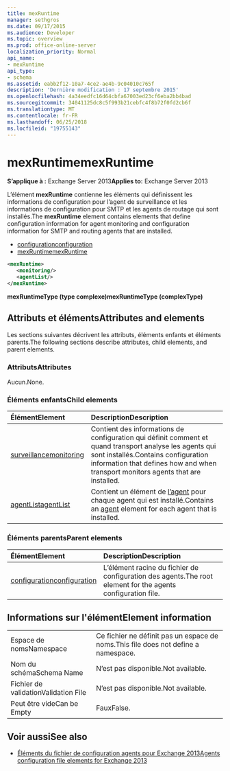 ```yaml
---
title: mexRuntime
manager: sethgros
ms.date: 09/17/2015
ms.audience: Developer
ms.topic: overview
ms.prod: office-online-server
localization_priority: Normal
api_name:
- mexRuntime
api_type:
- schema
ms.assetid: eabb2f12-10a7-4ce2-ae4b-9c04010c765f
description: 'Dernière modification : 17 septembre 2015'
ms.openlocfilehash: 4a34eedfc16d64cbfa67003ed23cf6eba2bb4bad
ms.sourcegitcommit: 34041125dc8c5f993b21cebfc4f8b72f0fd2cb6f
ms.translationtype: MT
ms.contentlocale: fr-FR
ms.lasthandoff: 06/25/2018
ms.locfileid: "19755143"
---
```

# <a name="mexruntime"></a><span data-ttu-id="bd805-103">mexRuntime</span><span class="sxs-lookup"><span data-stu-id="bd805-103">mexRuntime</span></span>
  
<span data-ttu-id="bd805-104">**S’applique à :** Exchange Server 2013</span><span class="sxs-lookup"><span data-stu-id="bd805-104">**Applies to:** Exchange Server 2013</span></span>
  
<span data-ttu-id="bd805-105">L’élément **mexRuntime** contienne les éléments qui définissent les informations de configuration pour l’agent de surveillance et les informations de configuration pour SMTP et les agents de routage qui sont installés.</span><span class="sxs-lookup"><span data-stu-id="bd805-105">The **mexRuntime** element contains elements that define configuration information for agent monitoring and configuration information for SMTP and routing agents that are installed.</span></span> 
  
- [<span data-ttu-id="bd805-106">configuration</span><span class="sxs-lookup"><span data-stu-id="bd805-106">configuration</span></span>](configuration.md)  
- [<span data-ttu-id="bd805-107">mexRuntime</span><span class="sxs-lookup"><span data-stu-id="bd805-107">mexRuntime</span></span>](mexruntime.md)
  
```XML
<mexRuntime>
   <monitoring/>
   <agentList/>
</mexRuntime>
```

<span data-ttu-id="bd805-108">**mexRuntimeType (type complexe)**</span><span class="sxs-lookup"><span data-stu-id="bd805-108">**mexRuntimeType (complexType)**</span></span>

## <a name="attributes-and-elements"></a><span data-ttu-id="bd805-109">Attributs et éléments</span><span class="sxs-lookup"><span data-stu-id="bd805-109">Attributes and elements</span></span>

<span data-ttu-id="bd805-110">Les sections suivantes décrivent les attributs, éléments enfants et éléments parents.</span><span class="sxs-lookup"><span data-stu-id="bd805-110">The following sections describe attributes, child elements, and parent elements.</span></span>
  
### <a name="attributes"></a><span data-ttu-id="bd805-111">Attributs</span><span class="sxs-lookup"><span data-stu-id="bd805-111">Attributes</span></span>

<span data-ttu-id="bd805-112">Aucun.</span><span class="sxs-lookup"><span data-stu-id="bd805-112">None.</span></span>
  
### <a name="child-elements"></a><span data-ttu-id="bd805-113">Éléments enfants</span><span class="sxs-lookup"><span data-stu-id="bd805-113">Child elements</span></span>

|<span data-ttu-id="bd805-114">**Élément**</span><span class="sxs-lookup"><span data-stu-id="bd805-114">**Element**</span></span>|<span data-ttu-id="bd805-115">**Description**</span><span class="sxs-lookup"><span data-stu-id="bd805-115">**Description**</span></span>|
|:-----|:-----|
|[<span data-ttu-id="bd805-116">surveillance</span><span class="sxs-lookup"><span data-stu-id="bd805-116">monitoring</span></span>](monitoring.md) <br/> |<span data-ttu-id="bd805-117">Contient des informations de configuration qui définit comment et quand transport analyse les agents qui sont installés.</span><span class="sxs-lookup"><span data-stu-id="bd805-117">Contains configuration information that defines how and when transport monitors agents that are installed.</span></span>  <br/> |
|[<span data-ttu-id="bd805-118">agentList</span><span class="sxs-lookup"><span data-stu-id="bd805-118">agentList</span></span>](agentlist.md) <br/> |<span data-ttu-id="bd805-119">Contient un élément de [l’agent](agent.md) pour chaque agent qui est installé.</span><span class="sxs-lookup"><span data-stu-id="bd805-119">Contains an [agent](agent.md) element for each agent that is installed.</span></span>  <br/> |
   
### <a name="parent-elements"></a><span data-ttu-id="bd805-120">Éléments parents</span><span class="sxs-lookup"><span data-stu-id="bd805-120">Parent elements</span></span>

|<span data-ttu-id="bd805-121">**Élément**</span><span class="sxs-lookup"><span data-stu-id="bd805-121">**Element**</span></span>|<span data-ttu-id="bd805-122">**Description**</span><span class="sxs-lookup"><span data-stu-id="bd805-122">**Description**</span></span>|
|:-----|:-----|
|[<span data-ttu-id="bd805-123">configuration</span><span class="sxs-lookup"><span data-stu-id="bd805-123">configuration</span></span>](configuration.md) <br/> |<span data-ttu-id="bd805-124">L’élément racine du fichier de configuration des agents.</span><span class="sxs-lookup"><span data-stu-id="bd805-124">The root element for the agents configuration file.</span></span>  <br/> |
   
## <a name="element-information"></a><span data-ttu-id="bd805-125">Informations sur l'élément</span><span class="sxs-lookup"><span data-stu-id="bd805-125">Element information</span></span>

|||
|:-----|:-----|
|<span data-ttu-id="bd805-126">Espace de noms</span><span class="sxs-lookup"><span data-stu-id="bd805-126">Namespace</span></span>  <br/> |<span data-ttu-id="bd805-127">Ce fichier ne définit pas un espace de noms.</span><span class="sxs-lookup"><span data-stu-id="bd805-127">This file does not define a namespace.</span></span>  <br/> |
|<span data-ttu-id="bd805-128">Nom du schéma</span><span class="sxs-lookup"><span data-stu-id="bd805-128">Schema Name</span></span>  <br/> |<span data-ttu-id="bd805-129">N’est pas disponible.</span><span class="sxs-lookup"><span data-stu-id="bd805-129">Not available.</span></span>  <br/> |
|<span data-ttu-id="bd805-130">Fichier de validation</span><span class="sxs-lookup"><span data-stu-id="bd805-130">Validation File</span></span>  <br/> |<span data-ttu-id="bd805-131">N’est pas disponible.</span><span class="sxs-lookup"><span data-stu-id="bd805-131">Not available.</span></span>  <br/> |
|<span data-ttu-id="bd805-132">Peut être vide</span><span class="sxs-lookup"><span data-stu-id="bd805-132">Can be Empty</span></span>  <br/> |<span data-ttu-id="bd805-133">Faux</span><span class="sxs-lookup"><span data-stu-id="bd805-133">False.</span></span>  <br/> |
   
## <a name="see-also"></a><span data-ttu-id="bd805-134">Voir aussi</span><span class="sxs-lookup"><span data-stu-id="bd805-134">See also</span></span>

- [<span data-ttu-id="bd805-135">Éléments du fichier de configuration agents pour Exchange 2013</span><span class="sxs-lookup"><span data-stu-id="bd805-135">Agents configuration file elements for Exchange 2013</span></span>](agents-configuration-file-elements-for-exchange-2013.md)


